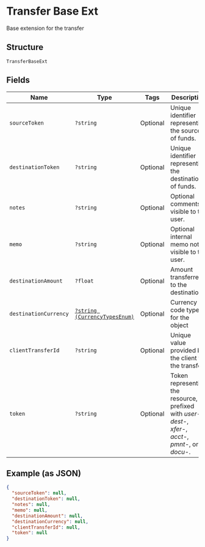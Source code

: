 
# Transfer Base Ext

Base extension for the transfer

## Structure

`TransferBaseExt`

## Fields

| Name | Type | Tags | Description | Getter | Setter |
|  --- | --- | --- | --- | --- | --- |
| `sourceToken` | `?string` | Optional | Unique identifier representing the source of funds. | getSourceToken(): ?string | setSourceToken(?string sourceToken): void |
| `destinationToken` | `?string` | Optional | Unique identifier representing the destination of funds. | getDestinationToken(): ?string | setDestinationToken(?string destinationToken): void |
| `notes` | `?string` | Optional | Optional comments visible to the user. | getNotes(): ?string | setNotes(?string notes): void |
| `memo` | `?string` | Optional | Optional internal memo not visible to the user. | getMemo(): ?string | setMemo(?string memo): void |
| `destinationAmount` | `?float` | Optional | Amount transferred to the destination | getDestinationAmount(): ?float | setDestinationAmount(?float destinationAmount): void |
| `destinationCurrency` | [`?string (CurrencyTypesEnum)`](../../doc/models/currency-types-enum.md) | Optional | Currency code type for the object | getDestinationCurrency(): ?string | setDestinationCurrency(?string destinationCurrency): void |
| `clientTransferId` | `?string` | Optional | Unique value provided by the client for the transfer. | getClientTransferId(): ?string | setClientTransferId(?string clientTransferId): void |
| `token` | `?string` | Optional | Token representing the resource, prefixed with <i>user-</i>, <i>dest-</i>, <i>xfer-</i>, <i>acct-</i>, <i>pmnt-</i>, or <i>docu-</i>. | getToken(): ?string | setToken(?string token): void |

## Example (as JSON)

```json
{
  "sourceToken": null,
  "destinationToken": null,
  "notes": null,
  "memo": null,
  "destinationAmount": null,
  "destinationCurrency": null,
  "clientTransferId": null,
  "token": null
}
```

